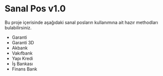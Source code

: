 # Sanal Pos v1.0
Bu proje içerisinde aşağıdaki sanal posların kullanımına ait hazır methodları bulabilirsiniz.
- Garanti
- Garanti 3D
- Akbank
- Vakıfbank
- Yapı Kredi
- İş Bankası
- Finans Bank
